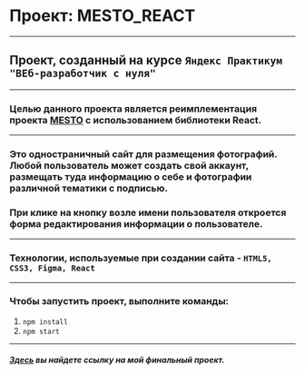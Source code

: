 # Проект: MESTO_REACT
---

## Проект, созданный на курсе `Яндекс Практикум "ВЕб-разработчик с нуля"`
***
### Целью данного проекта является реимплементация проекта [MESTO](https://github.com/PolinaLashchanka/mesto) с использованием библиотеки React.
***
### Это одностраничный сайт для размещения фотографий. Любой пользователь может создать свой аккаунт, размещать туда информацию о себе и фотографии различной тематики с подписью.
### При клике на кнопку возле имени пользователя откроется форма редактирования информации о пользователе.
***
### Технологии, используемые при создании сайта - `HTML5, CSS3, Figma, React`
***
### Чтобы запустить проект, выполните команды:
1. `npm install`
2. `npm start`
***
##### *[Здесь](https://polinalashchanka.github.io/mesto/) вы найдете ссылку на мой финальный проект.*
